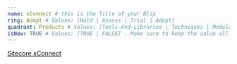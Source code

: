 ```yaml
---
name: xConnect # this is the Title of your Blip
ring: Adopt # Values: [Hold | Assess | Trial | Adopt]
quadrant: Products # Values: [Tools-And-Libraries | Techniques | Modules | Products] - Make sure to keep these exact values, the Radar is also case sensitive.
isNew: TRUE # Values: [TRUE | FALSE] - Make sure to keep the value all uppercase.
---
```

[Sitecore xConnect](https://doc.sitecore.com/developers/100/sitecore-experience-platform/en/xconnect-and-the-xdb.html) 